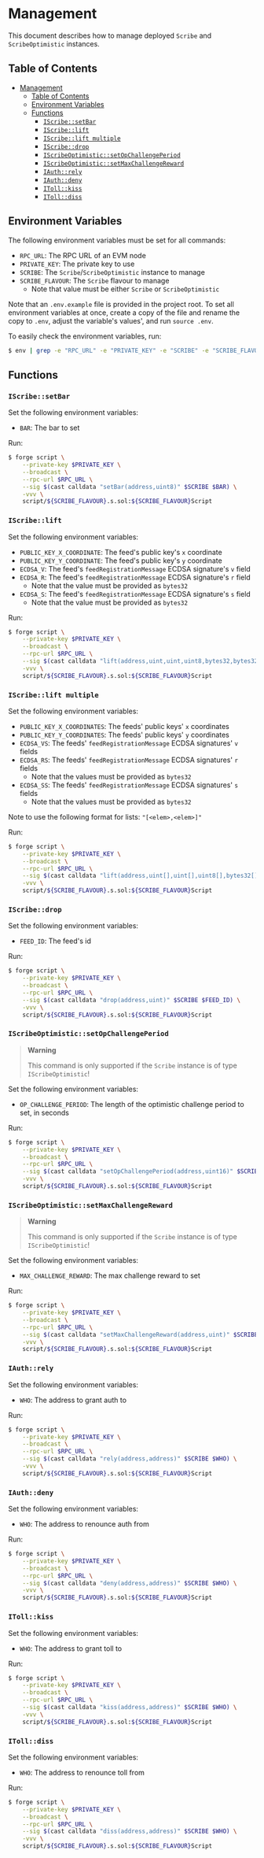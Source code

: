 # Management

This document describes how to manage deployed `Scribe` and `ScribeOptimistic` instances.

## Table of Contents

- [Management](#management)
  - [Table of Contents](#table-of-contents)
  - [Environment Variables](#environment-variables)
  - [Functions](#functions)
    - [`IScribe::setBar`](#iscribesetbar)
    - [`IScribe::lift`](#iscribelift)
    - [`IScribe::lift multiple`](#iscribelift-multiple)
    - [`IScribe::drop`](#iscribedrop)
    - [`IScribeOptimistic::setOpChallengePeriod`](#iscribeoptimisticsetopchallengeperiod)
    - [`IScribeOptimistic::setMaxChallengeReward`](#iscribeoptimisticsetmaxchallengereward)
    - [`IAuth::rely`](#iauthrely)
    - [`IAuth::deny`](#iauthdeny)
    - [`IToll::kiss`](#itollkiss)
    - [`IToll::diss`](#itolldiss)

## Environment Variables

The following environment variables must be set for all commands:

- `RPC_URL`: The RPC URL of an EVM node
- `PRIVATE_KEY`: The private key to use
- `SCRIBE`: The `Scribe`/`ScribeOptimistic` instance to manage
- `SCRIBE_FLAVOUR`: The `Scribe` flavour to manage
    - Note that value must be either `Scribe` or `ScribeOptimistic`

Note that an `.env.example` file is provided in the project root. To set all environment variables at once, create a copy of the file and rename the copy to `.env`, adjust the variable's values', and run `source .env`.

To easily check the environment variables, run:

```bash
$ env | grep -e "RPC_URL" -e "PRIVATE_KEY" -e "SCRIBE" -e "SCRIBE_FLAVOUR"
```

## Functions

### `IScribe::setBar`

Set the following environment variables:

- `BAR`: The bar to set

Run:

```bash
$ forge script \
    --private-key $PRIVATE_KEY \
    --broadcast \
    --rpc-url $RPC_URL \
    --sig $(cast calldata "setBar(address,uint8)" $SCRIBE $BAR) \
    -vvv \
    script/${SCRIBE_FLAVOUR}.s.sol:${SCRIBE_FLAVOUR}Script
```

### `IScribe::lift`

Set the following environment variables:

- `PUBLIC_KEY_X_COORDINATE`: The feed's public key's `x` coordinate
- `PUBLIC_KEY_Y_COORDINATE`: The feed's public key's `y` coordinate
- `ECDSA_V`: The feed's `feedRegistrationMessage` ECDSA signature's `v` field
- `ECDSA_R`: The feed's `feedRegistrationMessage` ECDSA signature's `r` field
    - Note that the value must be provided as `bytes32`
- `ECDSA_S`: The feed's `feedRegistrationMessage` ECDSA signature's `s` field
    - Note that the value must be provided as `bytes32`

Run:

```bash
$ forge script \
    --private-key $PRIVATE_KEY \
    --broadcast \
    --rpc-url $RPC_URL \
    --sig $(cast calldata "lift(address,uint,uint,uint8,bytes32,bytes32)" $SCRIBE $PUBLIC_KEY_X_COORDINATE $PUBLIC_KEY_Y_COORDINATE $ECDSA_V $ECDSA_R $ECDSA_S) \
    -vvv \
    script/${SCRIBE_FLAVOUR}.s.sol:${SCRIBE_FLAVOUR}Script
```

### `IScribe::lift multiple`

Set the following environment variables:

- `PUBLIC_KEY_X_COORDINATES`: The feeds' public keys' `x` coordinates
- `PUBLIC_KEY_Y_COORDINATES`: The feeds' public keys' `y` coordinates
- `ECDSA_VS`: The feeds' `feedRegistrationMessage` ECDSA signatures' `v` fields
- `ECDSA_RS`: The feeds' `feedRegistrationMessage` ECDSA signatures' `r` fields
    - Note that the values must be provided as `bytes32`
- `ECDSA_SS`: The feeds' `feedRegistrationMessage` ECDSA signatures' `s` fields
    - Note that the values must be provided as `bytes32`

Note to use the following format for lists: `"[<elem>,<elem>]"`

Run:

```bash
$ forge script \
    --private-key $PRIVATE_KEY \
    --broadcast \
    --rpc-url $RPC_URL \
    --sig $(cast calldata "lift(address,uint[],uint[],uint8[],bytes32[],bytes32[])" $SCRIBE $PUBLIC_KEY_X_COORDINATES $PUBLIC_KEY_Y_COORDINATES $ECDSA_VS $ECDSA_RS $ECDSA_SS) \
    -vvv \
    script/${SCRIBE_FLAVOUR}.s.sol:${SCRIBE_FLAVOUR}Script
```

### `IScribe::drop`

Set the following environment variables:

- `FEED_ID`: The feed's id

Run:

```bash
$ forge script \
    --private-key $PRIVATE_KEY \
    --broadcast \
    --rpc-url $RPC_URL \
    --sig $(cast calldata "drop(address,uint)" $SCRIBE $FEED_ID) \
    -vvv \
    script/${SCRIBE_FLAVOUR}.s.sol:${SCRIBE_FLAVOUR}Script
```

### `IScribeOptimistic::setOpChallengePeriod`

> **Warning**
>
> This command is only supported if the `Scribe` instance is of type `IScribeOptimistic`!

Set the following environment variables:

- `OP_CHALLENGE_PERIOD`: The length of the optimistic challenge period to set, in seconds

Run:

```bash
$ forge script \
    --private-key $PRIVATE_KEY \
    --broadcast \
    --rpc-url $RPC_URL \
    --sig $(cast calldata "setOpChallengePeriod(address,uint16)" $SCRIBE $OP_CHALLENGE_PERIOD) \
    -vvv \
    script/${SCRIBE_FLAVOUR}.s.sol:${SCRIBE_FLAVOUR}Script
```


### `IScribeOptimistic::setMaxChallengeReward`

> **Warning**
>
> This command is only supported if the `Scribe` instance is of type `IScribeOptimistic`!

Set the following environment variables:

- `MAX_CHALLENGE_REWARD`: The max challenge reward to set

Run:

```bash
$ forge script \
    --private-key $PRIVATE_KEY \
    --broadcast \
    --rpc-url $RPC_URL \
    --sig $(cast calldata "setMaxChallengeReward(address,uint)" $SCRIBE $MAX_CHALLENGE_REWARD) \
    -vvv \
    script/${SCRIBE_FLAVOUR}.s.sol:${SCRIBE_FLAVOUR}Script
```


### `IAuth::rely`

Set the following environment variables:

- `WHO`: The address to grant auth to

Run:

```bash
$ forge script \
    --private-key $PRIVATE_KEY \
    --broadcast \
    --rpc-url $RPC_URL \
    --sig $(cast calldata "rely(address,address)" $SCRIBE $WHO) \
    -vvv \
    script/${SCRIBE_FLAVOUR}.s.sol:${SCRIBE_FLAVOUR}Script
```

### `IAuth::deny`

Set the following environment variables:

- `WHO`: The address to renounce auth from

Run:

```bash
$ forge script \
    --private-key $PRIVATE_KEY \
    --broadcast \
    --rpc-url $RPC_URL \
    --sig $(cast calldata "deny(address,address)" $SCRIBE $WHO) \
    -vvv \
    script/${SCRIBE_FLAVOUR}.s.sol:${SCRIBE_FLAVOUR}Script
```

### `IToll::kiss`

Set the following environment variables:

- `WHO`: The address to grant toll to

Run:

```bash
$ forge script \
    --private-key $PRIVATE_KEY \
    --broadcast \
    --rpc-url $RPC_URL \
    --sig $(cast calldata "kiss(address,address)" $SCRIBE $WHO) \
    -vvv \
    script/${SCRIBE_FLAVOUR}.s.sol:${SCRIBE_FLAVOUR}Script
```

### `IToll::diss`

Set the following environment variables:

- `WHO`: The address to renounce toll from

Run:

```bash
$ forge script \
    --private-key $PRIVATE_KEY \
    --broadcast \
    --rpc-url $RPC_URL \
    --sig $(cast calldata "diss(address,address)" $SCRIBE $WHO) \
    -vvv \
    script/${SCRIBE_FLAVOUR}.s.sol:${SCRIBE_FLAVOUR}Script
```
